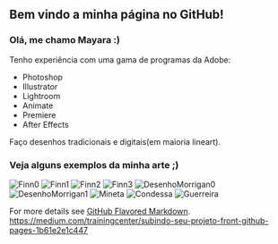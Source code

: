 ## Bem vindo a minha página no GitHub!

### Olá, me chamo Mayara :)

Tenho experiência com uma gama de programas da Adobe:
- Photoshop
- Illustrator
- Lightroom
- Animate
- Premiere
- After Effects

Faço desenhos tradicionais e digitais(em maioria lineart).

### Veja alguns exemplos da minha arte ;)

![Finn0](https://i.ibb.co/2vF3W37/Finn.jpg)
![Finn1](https://i.ibb.co/8DHBZvz/Finn1.jpg)
![Finn2](https://i.ibb.co/RSyV3N2/Finn2.jpg)
![Finn3](https://i.ibb.co/yq0qkfM/Finn3.jpg)
![DesenhoMorrigan0](https://i.ibb.co/ZgMjvyy/Morrigan.jpg)
![DesenhoMorrigan1](https://i.ibb.co/zPR289v/Morrigancb.jpg)
![Mineta](https://i.ibb.co/q04d5nQ/mineta.jpg)
![Condessa](https://i.ibb.co/0Z53dLs/Condessa.jpg)
![Guerreira](https://i.ibb.co/fHhSCnZ/guerreira-001.jpg)

For more details see [GitHub Flavored Markdown](https://guides.github.com/features/mastering-markdown/).
https://medium.com/trainingcenter/subindo-seu-projeto-front-github-pages-1b61e2e1c447
